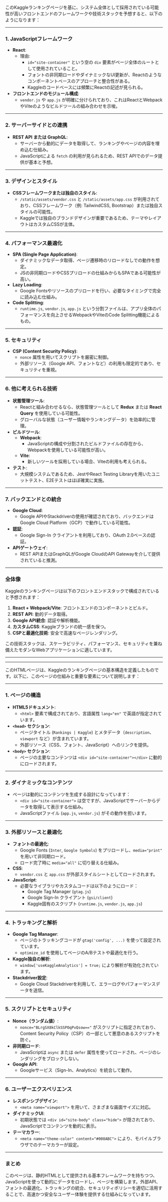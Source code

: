 
このKaggleランキングページを基に、システム全体として採用されている可能性が高いフロントエンドのフレームワークや技術スタックを予想すると、以下のようになります：

---

### **1. JavaScriptフレームワーク**
- **React**:
  - 理由:
    - `id="site-container"` という空の `div` 要素がページ全体のルートとして使用されていること。
    - フォントの非同期ロードやダイナミックなUI更新が、Reactのようなコンポーネントベースのアプローチと整合性がある。
    - Kaggleのコードベースには頻繁にReactの記述が見られる。
- **フロントエンドのモジュール構成**:
  - `vendor.js` や `app.js` が明確に分けられており、これはReactとWebpackやViteのようなビルドツールの組み合わせを示唆。

---

### **2. サーバーサイドとの連携**
- **REST API または GraphQL**:
  - サーバーから動的にデータを取得して、ランキングやページの内容を埋め込む仕組み。
  - JavaScriptによる `fetch` の利用が見られるため、REST APIでのデータ提供が基本と予想。

---

### **3. デザインとスタイル**
- **CSSフレームワークまたは独自のスタイル**:
  - `/static/assets/vendor.css` と `/static/assets/app.css` が利用されており、CSSフレームワーク（例: TailwindCSS, Bootstrap）または独自スタイルの可能性。
  - Kaggleでは独自のブランドデザインが重要であるため、テーマやレイアウトはカスタムCSSが主体。

---

### **4. パフォーマンス最適化**
- **SPA (Single Page Application)**:
  - ダイナミックなデータ取得、ページ遷移時のリロードなしでの動作を想定。
  - JSの非同期ロードやCSSプリロードの仕組みからもSPAである可能性が高い。
- **Lazy Loading**:
  - Google Fontsやリソースのプリロードを行い、必要なタイミングで完全に読み込む仕組み。
- **Code Splitting**:
  - `runtime.js`, `vendor.js`, `app.js` という分割ファイルは、アプリ全体のパフォーマンスを向上させるWebpackやViteのCode Splitting機能によるもの。

---

### **5. セキュリティ**
- **CSP (Content Security Policy)**:
  - `nonce` 属性を用いてスクリプトを厳密に制御。
  - 外部リソース（Google API、フォントなど）の利用も限定的であり、セキュリティを重視。

---

### **6. 他に考えられる技術**
- **状態管理ツール**:
  - Reactと組み合わせるなら、状態管理ツールとして **Redux** または **React Query** を使用している可能性。
  - グローバルな状態（ユーザー情報やランキングデータ）を効率的に管理。
- **ビルドツール**:
  - **Webpack**:
    - JavaScriptの構成や分割されたビルドファイルの存在から、Webpackを使用している可能性が高い。
  - **Vite**:
    - 新しいツールを採用している場合、Viteの利用も考えられる。
- **テスト**:
  - 大規模システムであるため、JestやReact Testing Libraryを用いたユニットテスト、E2Eテストはほぼ確実に実施。

---

### **7. バックエンドとの統合**
- **Google Cloud**:
  - Google APIやStackdriverの使用が確認されており、バックエンドはGoogle Cloud Platform（GCP）で動作している可能性。
- **認証**:
  - Google Sign-In クライアントを利用しており、OAuth 2.0ベースの認証。
- **APIゲートウェイ**:
  - REST APIまたはGraphQLがGoogle CloudのAPI Gatewayを介して提供されていると推測。

---

### **全体像**
Kaggleのランキングページは以下のフロントエンドスタックで構成されていると予想されます：
1. **React + Webpack/Vite**: フロントエンドのコンポーネントとビルド。
2. **REST API**: 動的データ取得。
3. **Google API統合**: 認証や解析機能。
4. **カスタムCSS**: Kaggleブランドの統一感を保つ。
5. **CSPと最適化技術**: 安全で高速なページレンダリング。

この技術スタックは、スケーラビリティ、パフォーマンス、セキュリティを兼ね備えたモダンなWebアプリケーションに適しています。

---
---

このHTMLページは、Kaggleのランキングページの基本構造を定義したものです。以下に、このページの仕組みと重要な要素について説明します：

---

### **1. ページの構造**
- **HTML5ドキュメント**:
  - `<html>` 要素で構成されており、言語属性 `lang="en"` で英語が指定されています。
- **`<head>` セクション**:
  - ページタイトル (`Rankings | Kaggle`) とメタデータ（`description`、`viewport` など）が含まれています。
  - 外部リソース（CSS、フォント、JavaScript）へのリンクを提供。
- **`<body>` セクション**:
  - ページの主要なコンテンツは `<div id="site-container"></div>` に動的にロードされます。

---

### **2. ダイナミックなコンテンツ**
- ページは動的にコンテンツを生成する設計になっています：
  - `<div id="site-container">` は空ですが、JavaScriptでサーバーからデータを取得して表示する仕組み。
  - JavaScriptファイル (`app.js`, `vendor.js`) がその動作を担います。

---

### **3. 外部リソースと最適化**
- **フォントの最適化**:
  - Google Fonts (`Inter`, `Google Symbols`) をプリロードし、`media="print"` を用いて非同期ロード。
  - ロード完了時に `media="all"` に切り替える仕組み。
- **CSS**:
  - `vendor.css` と `app.css` が外部スタイルシートとしてロードされます。
- **JavaScript**:
  - 必要なライブラリやカスタムコードは以下のようにロード：
    - Google Tag Manager (`gtag.js`)
    - Google Sign-In クライアント (`gsi/client`)
    - Kaggle固有のスクリプト (`runtime.js`, `vendor.js`, `app.js`)

---

### **4. トラッキングと解析**
- **Google Tag Manager**:
  - ページのトラッキングコードが `gtag('config', ...)` を使って設定されています。
  - `optimize_id` を使用してページのA/Bテストや最適化を行う。
- **Kaggle独自の解析**:
  - `window['useKaggleAnalytics'] = true;` により解析が有効化されています。
- **Stackdriver設定**:
  - Google Cloud Stackdriverを利用して、エラーログやパフォーマンスデータを送信。

---

### **5. スクリプトとセキュリティ**
- **Nonce（ランダム値）**:
  - `nonce="BLrgSX8kClkSSPOqPvQsow=="` がスクリプトに指定されており、Content Security Policy（CSP）の一部として悪意のあるスクリプトを防ぐ。
- **非同期ロード**:
  - JavaScriptは `async` または `defer` 属性を使ってロードされ、ページのレンダリングをブロックしない。
- **Google API**:
  - Googleサービス（Sign-In、Analytics）を統合して動作。

---

### **6. ユーザーエクスペリエンス**
- **レスポンシブデザイン**:
  - `<meta name="viewport">` を用いて、さまざまな画面サイズに対応。
- **ダイナミックUI**:
  - 初期状態では `<div id="site-body" class="hide">` が隠されており、JavaScriptでコンテンツを動的に表示。
- **テーマカラー**:
  - `<meta name="theme-color" content="#008ABC">` により、モバイルブラウザでのテーマカラーが設定。

---

### **まとめ**
このページは、静的HTMLとして提供される基本フレームワークを持ちつつ、JavaScriptを使って動的にデータをロードし、ページを構築します。外部API、フォントの最適化、トラッキングの統合、セキュリティポリシーを適切に活用することで、高速かつ安全なユーザー体験を提供する仕組みになっています。
